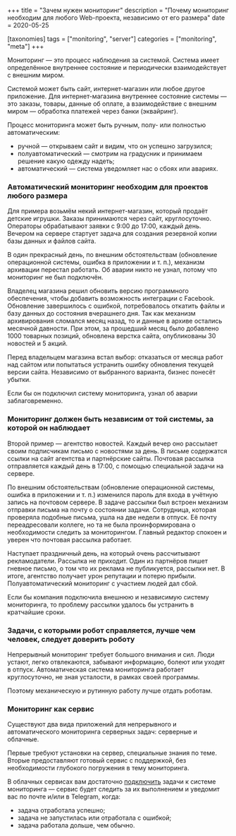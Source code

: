+++
title = "Зачем нужен мониторинг"
description = "Почему мониторинг необходим для любого Web-проекта, независимо от его размера"
date = 2020-05-25

[taxonomies]
tags = ["monitoring", "server"]
categories = ["monitoring", "meta"]
+++

Мониторинг — это процесс наблюдения за системой. Система имеет определённое внутреннее состояние и 
периодически взаимодействует с внешним миром. 

Системой может быть сайт, интернет-магазин или любое другое приложение.
Для интернет-магазина внутреннее состояние системы — это заказы, товары, данные об оплате, а взаимодействие 
с внешним миром — обработка платежей через банки (эквайринг).  

Процесс мониторинга может быть ручным, полу- или полностью автоматическим:
- ручной — открываем сайт и видим, что он успешно загрузился; 
- полуавтоматический — смотрим на градусник и принимаем решение какую одежду надеть;
- автоматический — система уведомляет нас о сбоях или авариях.

### Автоматический мониторинг необходим для проектов любого размера

Для примера возьмём некий интернет-магазин, который продаёт детские игрушки. 
Заказы принимаются через сайт, круглосуточно. Операторы обрабатывают заявки с 9:00 до 17:00, каждый день. 
Вечером на сервере стартует задача для создания резервной копии базы данных и файлов сайта.

В один прекрасный день, по внешним обстоятельствам (обновление операционной системы, ошибка в приложении и т. п.), 
механизм архивации перестал работать. Об аварии никто не узнал, потому что мониторинг не был подключён.  

Владелец магазина решил обновить версию программного обеспечения, чтобы добавить возможность интеграции с Facebook. 
Обновление завершилось с ошибкой, потребовалось откатить файлы и базу данных до состояния вчерашнего дня. 
Так как механизм архивирования сломался месяц назад, то и данные в архиве 
остались месячной давности. При этом, за прошедший месяц было добавлено 1000 товарных позиций, обновлена верстка сайта, 
опубликованы 30 новостей и 5 акций.

Перед владельцем магазина встал выбор: отказаться от месяца работ над сайтом или попытаться устранить ошибку обновления
текущей версии сайта. Независимо от выбранного варианта, бизнес понесёт убытки.

Если бы он подключил систему мониторинга, узнал об аварии заблаговременно.
 
### Мониторинг должен быть независим от той системы, за которой он наблюдает

Второй пример — агентство новостей. Каждый вечер оно рассылает своим подписчикам письмо с новостями за день.
В письме содержатся ссылки на сайт агентства и партнёрские сайты. Почтовая рассылка отправляется каждый день в 17:00, 
с помощью специальной задачи на сервере. 

По внешним обстоятельствам (обновление операционной системы, ошибка в приложении и т. п.) 
изменился пароль для входа в учётную запись на почтовом сервере. 
В задаче рассылки был встроен механизм отправки письма на почту о состоянии задачи. 
Сотрудница, которая проверяла подобные письма, ушла на две недели в отпуск. Её почту переадресовали коллеге, но та 
не была проинформирована о необходимости следить за мониторингом. Главный редактор спокоен и уверен 
что почтовая рассылка работает.

Наступает праздничный день, на который очень рассчитывают рекламодатели. Рассылка не приходит.
Один из партнёров пишет гневное письмо, о том что их реклама не публикуется, рассылки нет. 
В итоге, агентство получает урон репутации и потерю прибыли. Полуавтоматический мониторинг с участием людей дал сбой.

Если бы компания подключила внешнюю и независимую систему мониторинга, то проблему рассылки удалось бы устранить 
в кратчайшие сроки.

### Задачи, с которыми робот справляется, лучше чем человек, следует доверить роботу

Непрерывный мониторинг требует большого внимания и сил. 
Люди устают, легко отвлекаются, забывают информацию, болеют или уходят в отпуск.
Автоматическая система мониторинга работает круглосуточно, не зная усталости, в рамках своей программы.

Поэтому механическую и рутинную работу лучше отдать роботам.

### Мониторинг как сервис

Существуют два вида приложений для непрерывного и автоматического мониторинга серверных задач: серверные и облачные.

Первые требуют установки на сервер, специальные знания по теме. Вторые предоставляют готовый сервис с поддержкой, 
без необходимости глубокого погружения в тему мониторинга.  

В облачных сервисах вам достаточно [подключить](https://docs.cronbox.ru/getting-started/) задачи 
к системе мониторинга — сервис будет следить за их выполнением и 
уведомит вас по почте и/или в Telegram, когда:
- задача отработала успешно;
- задача не запустилась или отработала с ошибкой;
- задача работала дольше, чем обычно.
